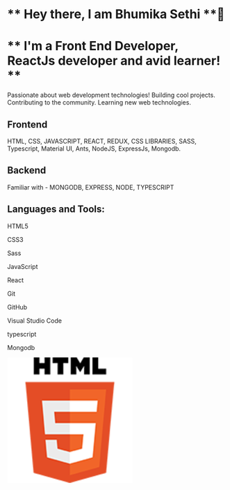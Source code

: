 # ** Hey there, I am Bhumika Sethi **👋



# ** I'm a Front End Developer, ReactJs developer and avid learner! **

Passionate about web development technologies!
Building cool projects.
Contributing to the community.
Learning new web technologies.


## Frontend
HTML, CSS, JAVASCRIPT, REACT, REDUX, CSS LIBRARIES, SASS, Typescript, Material UI, Ants, NodeJS, ExpressJs, Mongodb.


## Backend
Familiar with - MONGODB, EXPRESS, NODE, TYPESCRIPT



## Languages and Tools:
HTML5

CSS3

Sass

JavaScript

React

Git

GitHub

Visual Studio Code

typescript

Mongodb

![This is an image](https://raw.githubusercontent.com/github/explore/80688e429a7d4ef2fca1e82350fe8e3517d3494d/topics/html/html.png)


<!--
**Bhumika-Sethi/Bhumika-Sethi** is a ✨ _special_ ✨ repository because its `README.md` (this file) appears on your GitHub profile.

Here are some ideas to get you started:

- 🔭 I’m currently working on ...
- 🌱 I’m currently learning ...
- 👯 I’m looking to collaborate on ...
- 🤔 I’m looking for help with ...
- 💬 Ask me about ...
- 📫 How to reach me: ...
- 😄 Pronouns: ...
- ⚡ Fun fact: ...
-->
